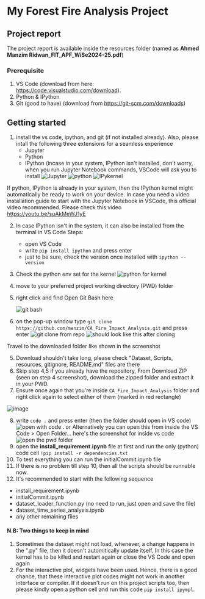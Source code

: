 # My Forest Fire Analysis Project

## Project report
The project report is available inside the resources folder (named as **Ahmed Manzim Ridwan_FIT_APF_WiSe2024-25.pdf**)

### Prerequisite
1. VS Code (download from here: https://code.visualstudio.com/download). 
2. Python & IPython 
3. Git (good to have) (download from https://git-scm.com/downloads)

## Getting started 
1. install the vs code, ipython, and git (if not installed already). Also, please intall the following three extensions for a seamless experience
    - Jupyter
    - Python
    - IPython (incase in your system, IPython isn't installed, don't worry, when you run Jupyter Notebook commands, VSCode will ask you to install 
![Jupyter](https://github.com/user-attachments/assets/f12d69b5-2bec-414f-aa78-9ab99f5ddd43) ![python](https://github.com/user-attachments/assets/e6c42533-1099-4641-926f-5bd941f78266)
![IPykernel](https://github.com/user-attachments/assets/112f89ae-02cb-4b99-a8f3-50bf0e5f8af7)

If python, IPython is already in your system, then the IPython kernel might automatically be ready to work on your device. In case you need a video installation guide to start with the Jupyter Notebook in VSCode, this official video recommended. Please check this video https://youtu.be/suAkMeWJ1yE 

2. In case IPython isn't in the system, it can also be installed from the terminal in VS Code
  Steps: 
    - open VS Code
    - write ```pip install ipython``` and press enter
    - just to be sure, check the version once installed with ```ipython --version```
  
3. Check the python env set for the kernel
    ![python for kernel](https://github.com/user-attachments/assets/a5391f17-3568-40a1-99c8-84c21aa3b687)

2. move to your preferred project working directory (PWD) folder
3. right click and find Open Git Bash here

   ![git bash](https://github.com/user-attachments/assets/098c8cdc-e04f-4a85-8eb0-31fd3e74f6c0)
   
5. on the pop-up window type ```git clone https://github.com/manzim/CA_Fire_Impact_Analysis.git``` and press enter
   ![git clone from repo](https://github.com/user-attachments/assets/7a906807-1689-4395-90f4-38d20192bce9)
   ![should look like this after cloning](https://github.com/user-attachments/assets/94db189f-bd5e-4507-8121-d67d56de662f)

  Travel to the downloaded folder like shown in the screenshot
  
5. Download shouldn't take long, please check "Dataset, Scripts, resources, gitignore, README.md" files are there
6. Skip step 4,5 if you already have the repository, From Download ZIP (seen on step 4 screenshot), download the zipped folder and extract it in your PWD.
7. Ensure once again that you're inside ```CA_Fire_Impact_Analysis``` folder and right click again to select either of them (marked in red rectangle)

![image](https://github.com/user-attachments/assets/62e3c87d-7f8f-476f-a0de-adc195e4f549)

8. write ```code .``` and press enter (then the folder should open in VS code) 
![open with code .](https://github.com/user-attachments/assets/02de1040-34e2-46f9-9145-6b1cca1f1f40)
or Alternatively you can open this from inside the VS Code > Open Folder...
here's the screenshot for inside vs code
![open the pwd folder](https://github.com/user-attachments/assets/e7cda804-4b68-454e-bc14-5318cf5a166d)
9. open the **install_requirement.ipynb** file at first and run the only (python) code cell ```!pip install -r dependencies.txt```
10. To test everything you can run the initialCommit.ipynb file
11. If there is no problem till step 10, then all the scripts should be runnable now.
12. It's recommended to start with the following sequence
  - install_requirement.ipynb
  - initialCommit.ipynb
  - dataset_loader_function.py (no need to run, just open and save the file)
  - dataset_time_series_analysis.ipynb
  - any other remaining files

#### **N.B:** Two things to keep in mind
1. Sometimes the dataset might not load, whenever, a change happens in the ".py" file, then it doesn't automitically update itself. In this case the kernel has to be killed and restart again or close the VS Code and open again
2. For the interactive plot, widgets have been used. Hence, there is a good chance, that these interactive plot codes might not work in another interface or compiler. If it doesn't run on this project scripts too, then please kindly open a python cell and run this code ```pip install ipympl```. 


